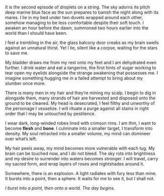 It is the second episode of droplets on a string. The sky adorns its pitch deep marine blue face as the sun prepares to banish the night along with its mares. I lie in my bed under two duvets wrapped around each other, somehow managing to be less comfortable despite their soft touch. I awaken an hour before the dawn, summoned two hours earlier into the world than I should have been.

I feel a trembling in the air, the glass balcony door creaks as my brain swells against an unnatural thirst. Yet I lie, silent like a corpse, waiting for the stars to save me.

My bladder draws me from my rest onto my feet and I am dehydrated even further. I drink water and eat a tangerine, the first hints of sugar working to tear open my eyelids alongside the strange awakening that possesses me. I imagine something hugging me in a failed attempt to bring about my slumber once more.

There is many men in my hair and they’re mining my scalp. I begin to dig in alongside them, many strands of hair are harvested and disposed onto the ground to be cleaned. My head is desecrated, I feel filthy and unworthy of the personage I vesselize. I will rituate a purge against all stains in right order that I may be untouched by pestilence.

I wear dark, long-winded robes lined with crimson rims. I am _thin_, I want to become **flesh** and **bone**. I culminate into a smaller target, I transform into density. My soul retracted into a smaller volume, my mind can domineer over what’s left.

My hair peels away, my mind becomes more vulnerable with each tug. My brain can be touched now, and I do not bleed. The sky rots into brightness and my desire to surrender into waters becomes stronger. I will travel, carry my sacred form, and wrap layers of roses and nightshades around it.

Somewhere, there is an explosion. A light radiates with fury less than mine. It bursts into a point, then a sphere. It waits for me to see it, but I shall not.

_I burst into a point, then onto a world. The day begins._